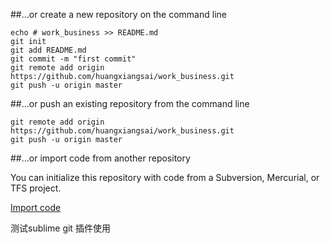 
##…or create a new repository on the command line

	echo # work_business >> README.md
	git init
	git add README.md
	git commit -m "first commit"
	git remote add origin https://github.com/huangxiangsai/work_business.git
	git push -u origin master

##…or push an existing repository from the command line

	git remote add origin https://github.com/huangxiangsai/work_business.git
	git push -u origin master

##…or import code from another repository

You can initialize this repository with code from a Subversion, Mercurial, or TFS project.

[Import code](https://import.github.com/huangxiangsai/work_business/import)

测试sublime git 插件使用
